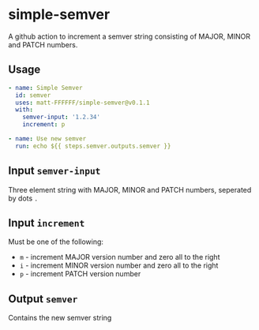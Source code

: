 # simple-semver

A github action to increment a semver string consisting of MAJOR, MINOR and PATCH numbers.

## Usage

```yaml
- name: Simple Semver
  id: semver
  uses: matt-FFFFFF/simple-semver@v0.1.1
  with:
    semver-input: '1.2.34'
    increment: p

- name: Use new semver
  run: echo ${{ steps.semver.outputs.semver }}
```

## Input `semver-input`

Three element string with MAJOR, MINOR and PATCH numbers, seperated by dots `.`

## Input `increment`

Must be one of the following:

* `m` - increment MAJOR version number and zero all to the right
* `i` - increment MINOR version number and zero all to the right
* `p` - increment PATCH version number

##  Output `semver`

Contains the new semver string
